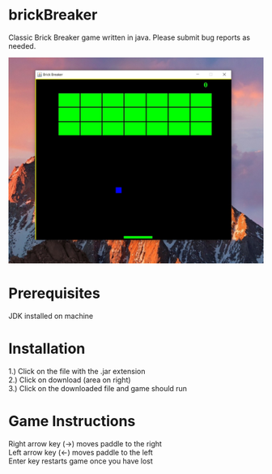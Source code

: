 # brickBreaker
Classic Brick Breaker game written in java. Please submit bug reports as needed.

![BrickBreakerGameplay](BrickBreakerGameplay.jpg)

# Prerequisites
JDK installed on machine

# Installation
1.) Click on the file with the .jar extension
<br />
2.) Click on download (area on right)
<br />
3.) Click on the downloaded file and game should run

# Game Instructions
Right arrow key (→) moves paddle to the right
<br />
Left arrow key (←) moves paddle to the left
<br />
Enter key restarts game once you have lost
